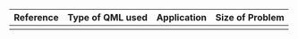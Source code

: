 | Reference | Type of QML used | Application | Size of Problem |
| --------- | ---------------- | ----------- | --------------- |
|           |                  |             |                 |